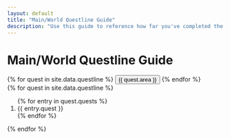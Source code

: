 ```yaml
---
layout: default
title: "Main/World Questline Guide"
description: "Use this guide to reference how far you've completed the various World questlines on Lost Ark."
---
```


<h1>Main/World Questline Guide</h1>
<div class="d-flex align-items-start">
  <div class="nav flex-column nav-pills me-3" id="myPill" role="tablist" aria-orientation="vertical">
    {% for quest in site.data.questline %}
    <button class="nav-link" id="{{ quest.area }}-tab" data-toggle="pill" href="#{{ quest.area }}" type="button" role="tab">{{ quest.area }}</button>
    {% endfor %}
  </div>
  <div class="tab-content">
    {% for quest in site.data.questline %}
    <div class="tab-pane fade {% if quest.area == 'Tortoyk' %}show active{% endif %}" id="{{ quest.area }}" role="tabpanel">
    <ol>
    {% for entry in quest.quests %}
    <li>{{ entry.quest }}</li>
    {% endfor %}
    </ol>
    </div>
    {% endfor %}
  </div>
</div>

